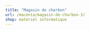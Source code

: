 ```yaml
---
title: "Magasin de charbon"
url: /macenta/magasin-de-charbon-3/
shop: matériel informatique
---
```

